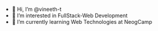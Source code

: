- 👋 Hi, I’m @vineeth-t
- 👀 I’m interested in FullStack-Web Development
- 🌱 I’m currently learning Web Technologies at NeogCamp

